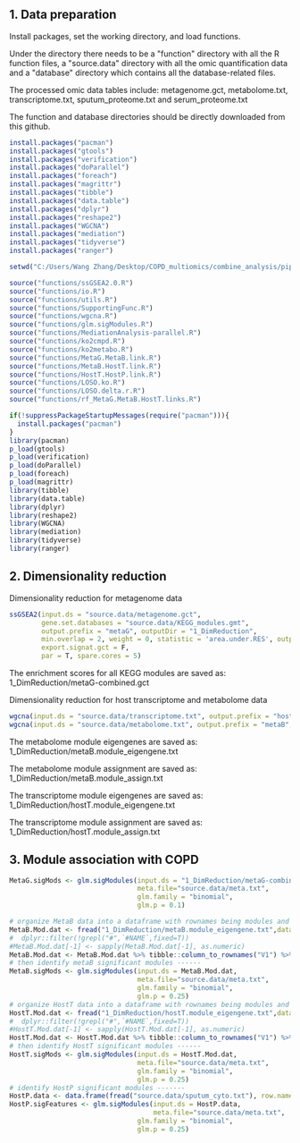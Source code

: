 ## 1. Data preparation

Install packages, set the working directory, and load functions. 

Under the directory there needs to be a "function" directory with all the R function files, a "source.data" directory with all the omic quantification data and a "database" directory which contains all the database-related files.

The processed omic data tables include: metagenome.gct, metabolome.txt, transcriptome.txt, sputum_proteome.txt and serum_proteome.txt

The function and database directories should be directly downloaded from this github.

```R
install.packages("pacman")
install.packages("gtools")
install.packages("verification")
install.packages("doParallel")
install.packages("foreach")
install.packages("magrittr")
install.packages("tibble")
install.packages("data.table")
install.packages("dplyr")
install.packages("reshape2")
install.packages("WGCNA")
install.packages("mediation")
install.packages("tidyverse")
install.packages("ranger")

setwd("C:/Users/Wang Zhang/Desktop/COPD_multiomics/combine_analysis/pipeline/pipeline") ## reset it according to your workingdir

source("functions/ssGSEA2.0.R")
source("functions/io.R")
source("functions/utils.R")
source("functions/SupportingFunc.R")
source("functions/wgcna.R")
source("functions/glm.sigModules.R")
source("functions/MediationAnalysis-parallel.R")
source("functions/ko2cmpd.R")
source("functions/ko2metabo.R")
source("functions/MetaG.MetaB.link.R")
source("functions/MetaB.HostT.link.R")
source("functions/HostT.HostP.link.R")
source("functions/LOSO.ko.R")
source("functions/LOSO.delta.r.R")
source("functions/rf_MetaG.MetaB.HostT.links.R")

if(!suppressPackageStartupMessages(require("pacman"))){
  install.packages("pacman")
}
library(pacman)
p_load(gtools)
p_load(verification)
p_load(doParallel)
p_load(foreach)
p_load(magrittr)
library(tibble)
library(data.table)
library(dplyr)
library(reshape2)
library(WGCNA)
library(mediation)
library(tidyverse)
library(ranger)
```

## 2. Dimensionality reduction

Dimensionality reduction for metagenome data

```R
ssGSEA2(input.ds = "source.data/metagenome.gct", 
        gene.set.databases = "source.data/KEGG_modules.gmt",
        output.prefix = "metaG", outputDir = "1_DimReduction",
        min.overlap = 2, weight = 0, statistic = 'area.under.RES', output.score.type = "NES", nperm = 100,
        export.signat.gct = F, 
        par = T, spare.cores = 5)
```

The enrichment scores for all KEGG modules are saved as: 1_DimReduction/metaG-combined.gct 

Dimensionality reduction for host transcriptome and metabolome data

```R
wgcna(input.ds = "source.data/transcriptome.txt", output.prefix = "hostT", outputDir = "1_DimReduction")
wgcna(input.ds = "source.data/metabolome.txt", output.prefix = "metaB", outputDir = "1_DimReduction")
```

The metabolome module eigengenes are saved as: 1_DimReduction/metaB.module_eigengene.txt

The metabolome module assignment are saved as: 1_DimReduction/metaB.module_assign.txt

The transcriptome module eigengenes are saved as: 1_DimReduction/hostT.module_eigengene.txt

The transcriptome module assignment are saved as: 1_DimReduction/hostT.module_assign.txt

## 3. Module association with COPD

```R
MetaG.sigMods <- glm.sigModules(input.ds = "1_DimReduction/metaG-combined.gct", 
                                meta.file="source.data/meta.txt",
                                glm.family = "binomial",
                                glm.p = 0.1)

# organize MetaB data into a dataframe with rownames being modules and colnames being samples
MetaB.Mod.dat <- fread("1_DimReduction/metaB.module_eigengene.txt",data.table = F) 
#  dplyr::filter(!grepl("#",`#NAME`,fixed=T)) 
#MetaB.Mod.dat[-1] <- sapply(MetaB.Mod.dat[-1], as.numeric)
MetaB.Mod.dat <- MetaB.Mod.dat %>% tibble::column_to_rownames("V1") %>% t() %>% data.frame()
# then identify metaB significant modules ------
MetaB.sigMods <- glm.sigModules(input.ds = MetaB.Mod.dat,
                                meta.file="source.data/meta.txt", 
                                glm.family = "binomial",
                                glm.p = 0.25)
# organize HostT data into a dataframe with rownames being modules and colnames being samples
HostT.Mod.dat <- fread("1_DimReduction/hostT.module_eigengene.txt",data.table = F)
#  dplyr::filter(!grepl("#",`#NAME`,fixed=T)) 
#HostT.Mod.dat[-1] <- sapply(HostT.Mod.dat[-1], as.numeric)
HostT.Mod.dat <- HostT.Mod.dat %>% tibble::column_to_rownames("V1") %>% t() %>% data.frame()
# then identify HostT significant modules ------
HostT.sigMods <- glm.sigModules(input.ds = HostT.Mod.dat,
                                meta.file="source.data/meta.txt",
                                glm.family = "binomial",
                                glm.p = 0.25)
# identify HostP significant modules -------
HostP.data <- data.frame(fread("source.data/sputum_cyto.txt"), row.names = 1 )
HostP.sigFeatures <- glm.sigModules(input.ds = HostP.data,
                                    meta.file="source.data/meta.txt",
                                glm.family = "binomial",
                                glm.p = 0.25)
```


